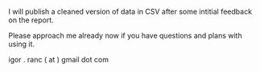 I will publish a cleaned version of data in CSV after some intitial feedback on the report. 

Please approach me already now if you have questions and plans with using it.

igor . ranc ( at ) gmail dot com